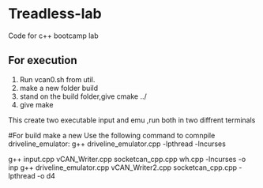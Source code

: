 # Treadless-lab
Code for c++ bootcamp lab

## For execution 
1. Run vcan0.sh from util.
2. make a new folder build
3. stand on the build folder,give cmake ../
4. give make

This create two executable input and emu ,run both in two diffrent terminals

#For build make a new 
Use the following command to comnpile driveline_emulator:
g++ driveline_emulator.cpp -lpthread -lncurses

g++ input.cpp vCAN_Writer.cpp socketcan_cpp.cpp wh.cpp  -lncurses -o inp
g++ driveline_emulator.cpp vCAN_Writer2.cpp  socketcan_cpp.cpp -lpthread -o d4
